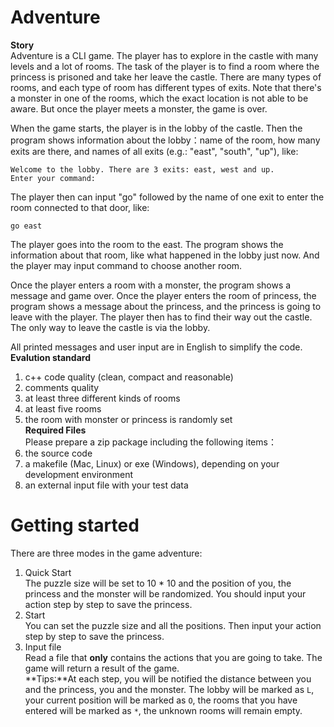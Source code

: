 # Adventure
**Story**  
Adventure is a CLI game. The player has to explore in the castle with many levels and a lot of rooms. The task of the player is to find a room where the princess is prisoned and take her leave the castle. There are many types of rooms, and each type of room has different types of exits. Note that there's a monster in one of the rooms, which the exact location is not able to be aware. But once the player meets a monster, the game is over.

When the game starts, the player is in the lobby of the castle. Then the program shows information about the lobby：name of the room, how many exits are there, and names of all exits (e.g.: "east", "south", "up"), like:  
```
Welcome to the lobby. There are 3 exits: east, west and up.
Enter your command:
```
The player then can input "go" followed by the name of one exit to enter the room connected to that door, like:  
```
go east
```
The player goes into the room to the east. The program shows the information about that room, like what happened in the lobby just now. And the player may input command to choose another room.

Once the player enters a room with a monster, the program shows a message and game over. Once the player enters the room of princess, the program shows a message about the princess, and the princess is going to leave with the player. The player then has to find their way out the castle. The only way to leave the castle is via the lobby.

All printed messages and user input are in English to simplify the code.  
**Evalution standard**  
1. c++ code quality (clean, compact and reasonable)
2. comments quality
3. at least three different kinds of rooms
4. at least five rooms
5. the room with monster or princess is randomly set  
**Required Files**  
Please prepare a zip package including the following items：
1. the source code
2. a makefile (Mac, Linux) or exe (Windows), depending on your development environment
3. an external input file with your test data

# Getting started
There are three modes in the game adventure:
1. Quick Start  
The puzzle size will be set to 10 * 10 and the position of you, the princess and the monster will be randomized. You should input your action step by step to save the princess.
2. Start  
You can set the puzzle size and all the positions. Then input your action step by step to save the princess.  
3. Input file  
Read a file that **only** contains the actions that you are going to take. The game will return a result of the game.  
**Tips:**At each step, you will be notified the distance between you and the princess, you and the monster. The lobby will be marked as ```L```, your current position will be marked as ```O```, the rooms that you have entered will be marked as ```*```, the unknown rooms will remain empty.